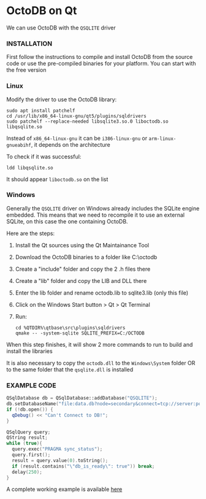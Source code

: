 OctoDB on Qt
============

We can use OctoDB with the `QSQLITE` driver


### INSTALLATION

First follow the instructions to compile and install OctoDB from the source code or use the
pre-compiled binaries for your platform. You can start with the free version


### Linux

Modify the driver to use the OctoDB library:

    sudo apt install patchelf
    cd /usr/lib/x86_64-linux-gnu/qt5/plugins/sqldrivers
    sudo patchelf --replace-needed libsqlite3.so.0 liboctodb.so libqsqlite.so

Instead of `x86_64-linux-gnu` it can be `i386-linux-gnu` or `arm-linux-gnueabihf`, it depends on the architecture


To check if it was successful:

    ldd libqsqlite.so

It should appear `liboctodb.so` on the list


### Windows

Generally the `QSQLITE` driver on Windows already includes the SQLite engine embedded.
This means that we need to recompile it to use an external SQLite, on this case the one containing OctoDB.

Here are the steps:

1.  Install the Qt sources using the Qt Maintainance Tool

2.  Download the OctoDB binaries to a folder like C:\octodb

3.  Create a "include" folder and copy the 2 .h files there

4.  Create a "lib" folder and copy the LIB and DLL there

5.  Enter the lib folder and rename octodb.lib to sqlite3.lib (only this file)

6.  Click on the Windows Start button > Qt > Qt Terminal

7.  Run:

        cd %QTDIR%\qtbase\src\plugins\sqldrivers
        qmake -- -system-sqlite SQLITE_PREFIX=C:/OCTODB

When this step finishes, it will show 2 more commands to run to build and install the libraries

It is also necessary to copy the `octodb.dll` to the `Windows\System` folder OR to the same folder that the `qsqlite.dll` is installed



### EXAMPLE CODE

```cpp
QSqlDatabase db = QSqlDatabase::addDatabase("QSQLITE");
db.setDatabaseName("file:data.db?node=secondary&connect=tcp://server:port");
if (!db.open()) {
  qDebug() << "Can't Connect to DB!";
}

QSqlQuery query;
QString result;
while (true){
  query.exec("PRAGMA sync_status");
  query.first();
  result = query.value(0).toString();
  if (result.contains("\"db_is_ready\": true")) break;
  delay(250);
}
```

A complete working example is available [here](https://gitlab.com/litesync/QtExample)
